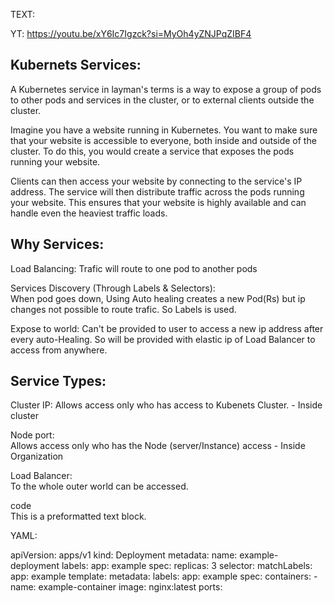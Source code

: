 TEXT:

YT: https://youtu.be/xY6Ic7Igzck?si=MyOh4yZNJPqZIBF4

Kubernets Services: 
-----------------
A Kubernetes service in layman's terms is a way to expose a group of pods to other pods and services in the cluster, or to external clients outside the cluster.

Imagine you have a website running in Kubernetes. You want to make sure that your website is accessible to everyone, both inside and outside of the cluster. To do this, you would create a service that exposes the pods running your website.

Clients can then access your website by connecting to the service's IP address. The service will then distribute traffic across the pods running your website. This ensures that your website is highly available and can handle even the heaviest traffic loads.
 
Why Services: 
------------

Load Balancing: 
  Trafic will route to one pod to another pods  

Services Discovery (Through Labels & Selectors):  
  When pod goes down, Using Auto healing creates a new Pod(Rs) but ip changes not possible to route trafic. So Labels is used.  
  
Expose to world: 
  Can't be provided  to user to access a new ip address after every auto-Healing. So will be provided with elastic ip of Load Balancer to access from anywhere.  

Service Types:  
------------
Cluster IP:
  Allows access only who has access to Kubenets Cluster.  - Inside cluster

Node port:  
  Allows access only who has the Node (server/Instance) access - Inside Organization

Load Balancer:  
  To the whole outer world can be accessed.  

code  
        This is a preformatted text block.


YAML:

apiVersion: apps/v1
kind: Deployment
metadata:
  name: example-deployment
  labels:
    app: example
spec:
  replicas: 3
  selector:
    matchLabels:
      app: example
  template:
    metadata:
      labels:
        app: example
    spec:
      containers:
      - name: example-container
        image: nginx:latest
        ports:
       

